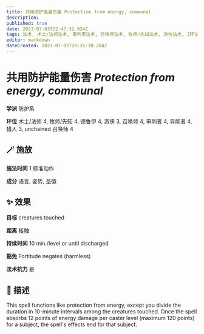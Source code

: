 ```yaml
---
title: 共用防护能量伤害 Protection from energy, communal
description: 
published: true
date: 2023-07-03T22:47:32.934Z
tags: 法术, 术士/法师法术, 审判者法术, 召唤师法术, 牧师/先知法术, 游侠法术, 3环法术, 4环法术, 猎人法术, unchained 召唤师法术, 德鲁伊法术, 防护系, 异能者法术
editor: markdown
dateCreated: 2023-07-03T20:35:30.204Z
---
```


# **共用防护能量伤害** *Protection from energy, communal*

**学派** 防护系 

**环位** 术士/法师 4, 牧师/先知 4, 德鲁伊 4, 游侠 3, 召唤师 4, 审判者 4, 异能者 4, 猎人 3, unchained 召唤师 4

## 🪄 施放

**施法时间** 1 标准动作

**成分** 语言, 姿势, 圣徽

## ✨ 效果 

**目标** creatures touched 

**距离** 接触  

**持续时间** 10 min./level or until discharged 

**豁免** Fortitude negates (harmless)

**法术抗力** 是

## 📖 描述

This spell functions like protection from energy, except you divide the duration in 10-minute intervals among the creatures touched. Once the spell absorbs 12 points of energy damage per caster level (maximum 120 points) for a subject, the spell's effects end for that subject.
    